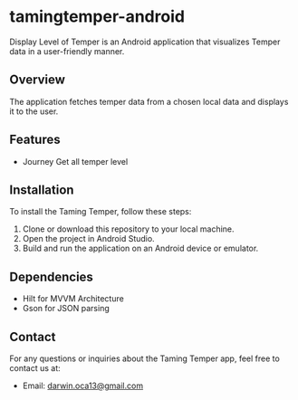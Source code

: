 # tamingtemper-android

Display Level of Temper is an Android application that visualizes Temper data in a user-friendly manner.

## Overview

The application fetches temper data from a chosen local data and displays it to the user.

## Features

- Journey Get all temper level

## Installation

To install the Taming Temper, follow these steps:

1. Clone or download this repository to your local machine.
2. Open the project in Android Studio.
3. Build and run the application on an Android device or emulator.

## Dependencies
- Hilt for MVVM Architecture
- Gson for JSON parsing

## Contact

For any questions or inquiries about the Taming Temper app, feel free to contact us at:

- Email: [darwin.oca13@gmail.com](mailto:darwin.oca13@gmail.com)